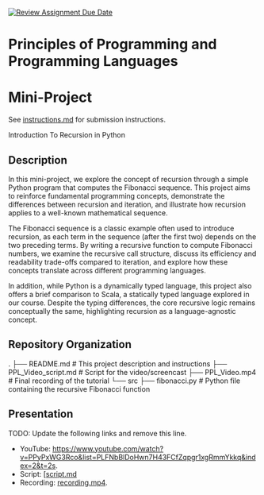 [![Review Assignment Due Date](https://classroom.github.com/assets/deadline-readme-button-22041afd0340ce965d47ae6ef1cefeee28c7c493a6346c4f15d667ab976d596c.svg)](https://classroom.github.com/a/skJdUf3s)
# Principles of Programming and Programming Languages
# Mini-Project

See [instructions.md](instructions.md) for submission instructions.

Introduction To Recursion in Python

## Description

In this mini-project, we explore the concept of recursion through a simple Python program that computes the Fibonacci sequence. This project aims to reinforce fundamental programming concepts, demonstrate the differences between recursion and iteration, and illustrate how recursion applies to a well-known mathematical sequence.

The Fibonacci sequence is a classic example often used to introduce recursion, as each term in the sequence (after the first two) depends on the two preceding terms. By writing a recursive function to compute Fibonacci numbers, we examine the recursive call structure, discuss its efficiency and readability trade-offs compared to iteration, and explore how these concepts translate across different programming languages.

In addition, while Python is a dynamically typed language, this project also offers a brief comparison to Scala, a statically typed language explored in our course. Despite the typing differences, the core recursive logic remains conceptually the same, highlighting recursion as a language-agnostic concept.
## Repository Organization

.
├── README.md                 # This project description and instructions
├── PPL_Video_script.md       # Script for the video/screencast
├── PPL_Video.mp4             # Final recording of the tutorial
└── src
    ├── fibonacci.py          # Python file containing the recursive Fibonacci function



## Presentation

TODO: Update the following links and remove this line.

- YouTube: https://www.youtube.com/watch?v=PPyPxWG3Rco&list=PLFNbBlDoHwn7H43FCfZqpgr1xgRmmYkkq&index=2&t=2s.
- Script: [[script.md](PPL_Video_Script.md)
- Recording: [recording.mp4](PPL_Video.mp4).
